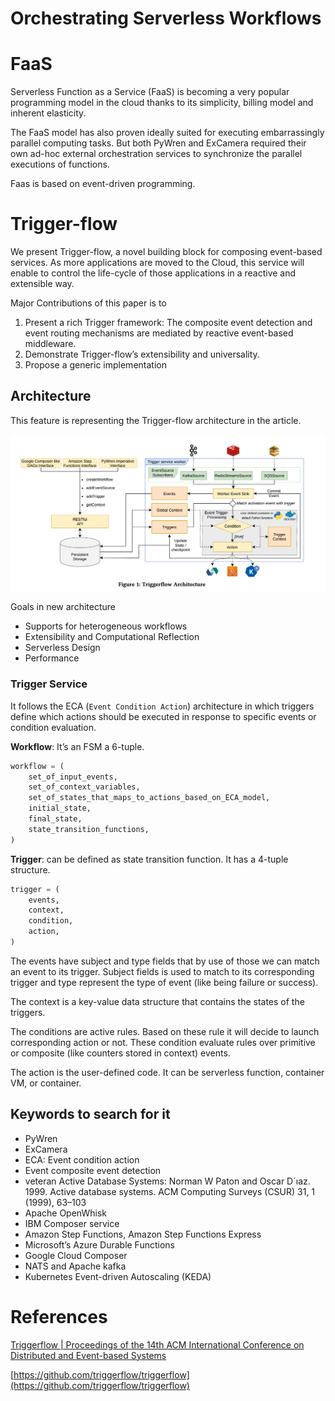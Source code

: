 # Orchestrating Serverless Workflows

# FaaS

Serverless Function as a Service (FaaS) is becoming a very popular programming model in the cloud thanks to its simplicity, billing model and inherent elasticity.

The FaaS model has also proven ideally suited for executing embarrassingly parallel computing
tasks. But both PyWren and ExCamera required their own ad-hoc external orchestration services to synchronize the parallel executions of functions.

Faas is based on event-driven programming.

# Trigger-flow

We present Trigger-flow, a novel building block for composing event-based services. As more applications are moved to the Cloud, this service will enable to control the life-cycle of those applications in a reactive and extensible way.

Major Contributions of this paper is to

1. Present a rich Trigger framework: The composite event detection and event routing mechanisms are mediated by reactive event-based middleware.
2. Demonstrate Trigger-flow’s extensibility and universality.
3. Propose a generic implementation

## Architecture

This feature is representing the Trigger-flow architecture in the article.

![Untitled](Orchestrating%20Serverless%20Workflows%204f2496a943004f16af85c2ab5e8a2cf3/Untitled.png)

Goals in new architecture

- Supports for heterogeneous workflows
- Extensibility and Computational Reflection
- Serverless Design
- Performance

### Trigger Service

It follows the ECA (`Event Condition Action`) architecture in which triggers define which actions should be executed in response to specific events or condition evaluation.

**Workflow**: It’s an FSM a 6-tuple. 

```python
workflow = (
	set_of_input_events,
	set_of_context_variables,
	set_of_states_that_maps_to_actions_based_on_ECA_model,
	initial_state,
	final_state,
	state_transition_functions,
)
```

**Trigger**: can be defined as state transition function. It has a 4-tuple structure.

```python
trigger = (
	events,
	context,
	condition,
	action,
)
```

The events have subject and type fields that by use of those we can match an event to its trigger. Subject fields is used to match to its corresponding trigger and type represent the type of event (like being failure or success).

The context is a key-value data structure that contains the states of the triggers.

The conditions are active rules. Based on these rule it will decide to launch corresponding action or not. These condition evaluate rules over primitive or composite (like counters stored in context) events.

The action is the user-defined code. It can be serverless function, container VM, or container.
## Keywords to search for it

- PyWren
- ExCamera
- ECA: Event condition action
- Event composite event detection
- veteran Active Database Systems: Norman W Paton and Oscar D´ıaz. 1999. Active database systems. ACM Computing Surveys (CSUR) 31, 1 (1999), 63–103
- Apache OpenWhisk
- IBM Composer service
- Amazon Step Functions, Amazon Step Functions Express
- Microsoft’s Azure Durable Functions
- Google Cloud Composer
- NATS and Apache kafka
- Kubernetes Event-driven Autoscaling (KEDA)

# References

[Triggerflow | Proceedings of the 14th ACM International Conference on Distributed and Event-based Systems](https://dl.acm.org/doi/10.1145/3401025.3401731)

[https://github.com/triggerflow/triggerflow](https://github.com/triggerflow/triggerflow)